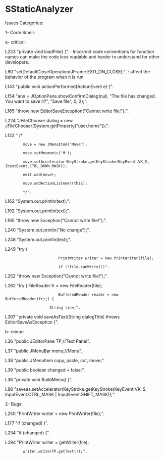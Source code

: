 # SStaticAnalyzer
Issues Categories:

1- Code Smell:

a- critical:

L223 "private void loadFile() {". : Incorrect code conventions for function names can make the code less readable and harder to understand for other developers.





L60 "setDefaultCloseOperation(JFrame.EXIT_ON_CLOSE);". : affect the behavior of the program when it is run

L143 "public void actionPerformed(ActionEvent e) {".

L154 "ans = JOptionPane.showConfirmDialog(null, "The file has changed. You want to save it?", "Save file", 0, 2);".

L165 "throw new EditorSaveException("Cannot write file!");".

L224 "JFileChooser dialog = new JFileChooser(System.getProperty("user.home"));".

L122 "		/*

      		move = new JMenuItem("Move");
                  
      		move.setMnemonic('M');
                  
      		move.setAccelerator(KeyStroke.getKeyStroke(KeyEvent.VK_V, InputEvent.CTRL_DOWN_MASK));
                  
      		edit.add(move);
                  
      		move.addActionListener(this);
                  
      		*/".
                  
L162 "System.out.println(text);".

L192 "System.out.println(text);".

L195 "throw new Exception("Cannot write file!");".

L240 "System.out.println("No change");".

L248 "System.out.println(text);".

L249 "try {

      						PrintWriter writer = new PrintWriter(file);
                                          
      						if (!file.canWrite())".
                                          
L252 "throw new Exception("Cannot write file!");".

L262 "try (	FileReader fr = new FileReader(file);

      						BufferedReader reader = new BufferedReader(fr);) {
                                          
      					String line;".
                                    
L307 "private void saveAsText(String dialogTitle) throws EditorSaveAsException {".




b- minor:



L36 "public JEditorPane TP;//Text Panel".

L37 "public JMenuBar menu;//Menu".

L38 "public JMenuItem copy, paste, cut, move;".

L39 "public boolean changed = false;".

L36 "private void BuildMenu() {".

L88 "saveas.setAccelerator(KeyStroke.getKeyStroke(KeyEvent.VK_S, InputEvent.CTRL_MASK | InputEvent.SHIFT_MASK));".





2- Bugs:

L250 "PrintWriter writer = new PrintWriter(file);".

L177 "if (changed) {".

L234 "if (changed) {".

L294 "PrintWriter writer = getWriter(file);

      		writer.write(TP.getText());".
                  

